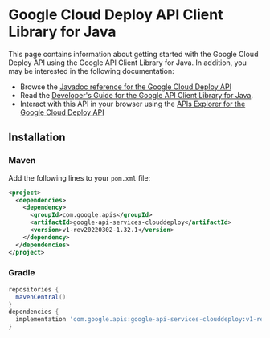 # Google Cloud Deploy API Client Library for Java



This page contains information about getting started with the Google Cloud Deploy API
using the Google API Client Library for Java. In addition, you may be interested
in the following documentation:

* Browse the [Javadoc reference for the Google Cloud Deploy API][javadoc]
* Read the [Developer's Guide for the Google API Client Library for Java][google-api-client].
* Interact with this API in your browser using the [APIs Explorer for the Google Cloud Deploy API][api-explorer]

## Installation

### Maven

Add the following lines to your `pom.xml` file:

```xml
<project>
  <dependencies>
    <dependency>
      <groupId>com.google.apis</groupId>
      <artifactId>google-api-services-clouddeploy</artifactId>
      <version>v1-rev20220302-1.32.1</version>
    </dependency>
  </dependencies>
</project>
```

### Gradle

```gradle
repositories {
  mavenCentral()
}
dependencies {
  implementation 'com.google.apis:google-api-services-clouddeploy:v1-rev20220302-1.32.1'
}
```

[javadoc]: https://googleapis.dev/java/google-api-services-clouddeploy/latest/index.html
[google-api-client]: https://github.com/googleapis/google-api-java-client/
[api-explorer]: https://developers.google.com/apis-explorer/#p/clouddeploy/v1/
